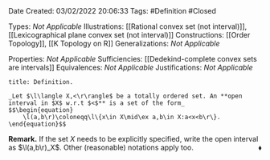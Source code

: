 <br />
<br />

Date Created: 03/02/2022 20:06:33
Tags: #Definition #Closed 

Types: _Not Applicable_
Illustrations: [[Rational convex set (not interval)]], [[Lexicographical plane convex set (not interval)]]
Constructions: [[Order Topology]], [[K Topology on R]]
Generalizations: _Not Applicable_

Properties: _Not Applicable_
Sufficiencies: [[Dedekind-complete convex sets are intervals]]
Equivalences: _Not Applicable_
Justifications: _Not Applicable_

``` ad-Definition
title: Definition.

_Let $\l\langle X,<\r\rangle$ be a totally ordered set. An **open interval in $X$ w.r.t $<$** is a set of the form_
$$\begin{equation}
    \l(a,b\r)\coloneqq\l\{x\in X\mid\ex a,b\in X:a<x<b\r\}.
\end{equation}$$

```

**Remark.** If the set $X$ needs to be explicitly specified, write the open interval as $\l(a,b\r)_X$. Other (reasonable) notations apply too.<span style="float:right;">$\blacklozenge$</span>
